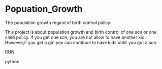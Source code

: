 Popuation_Growth
================

The population growth  regard of birth control policy.

This project is about population growth and birth control of one son or one child
policy. If you get one son, you are not allow to have another
kid. However,if you get a girl you can continue to have kids untill you got a son.

RUN

python 

